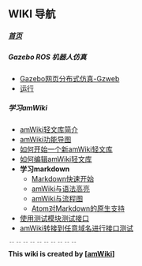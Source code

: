 
## WIKI 导航

##### [首页](/top1944/top1944/wiki)

##### Gazebo ROS 机器人仿真
- [Gazebo网页分布式仿真-Gzweb](/top1944/top1944/wiki/Gazebo网页分布式仿真-Gzweb "Gazebo网页分布式仿真-Gzweb")
- [运行](/top1944/top1944/wiki/运行 "运行")

##### 学习amWiki
- [amWiki轻文库简介](/top1944/top1944/wiki/amWiki轻文库简介 "amWiki轻文库简介")
- [amWiki功能导图](/top1944/top1944/wiki/amWiki功能导图 "amWiki功能导图")
- [如何开始一个新amWiki轻文库](/top1944/top1944/wiki/如何开始一个新amWiki轻文库 "如何开始一个新amWiki轻文库")
- [如何编辑amWiki轻文库](/top1944/top1944/wiki/如何编辑amWiki轻文库 "如何编辑amWiki轻文库")
- **学习markdown**
    - [Markdown快速开始](/top1944/top1944/wiki/Markdown快速开始 "Markdown快速开始")
    - [amWiki与语法高亮](/top1944/top1944/wiki/amWiki与语法高亮 "amWiki与语法高亮")
    - [amWiki与流程图](/top1944/top1944/wiki/amWiki与流程图 "amWiki与流程图")
    - [Atom对Markdown的原生支持](/top1944/top1944/wiki/Atom对Markdown的原生支持 "Atom对Markdown的原生支持")
- [使用测试模块测试接口](/top1944/top1944/wiki/使用测试模块测试接口 "使用测试模块测试接口")
- [amWiki转接到任意域名进行接口测试](/top1944/top1944/wiki/amWiki转接到任意域名进行接口测试 "amWiki转接到任意域名进行接口测试")


﹊﹊﹊﹊﹊﹊﹊﹊﹊﹊  
**This wiki is created by [[amWiki](https://amwiki.org)]**